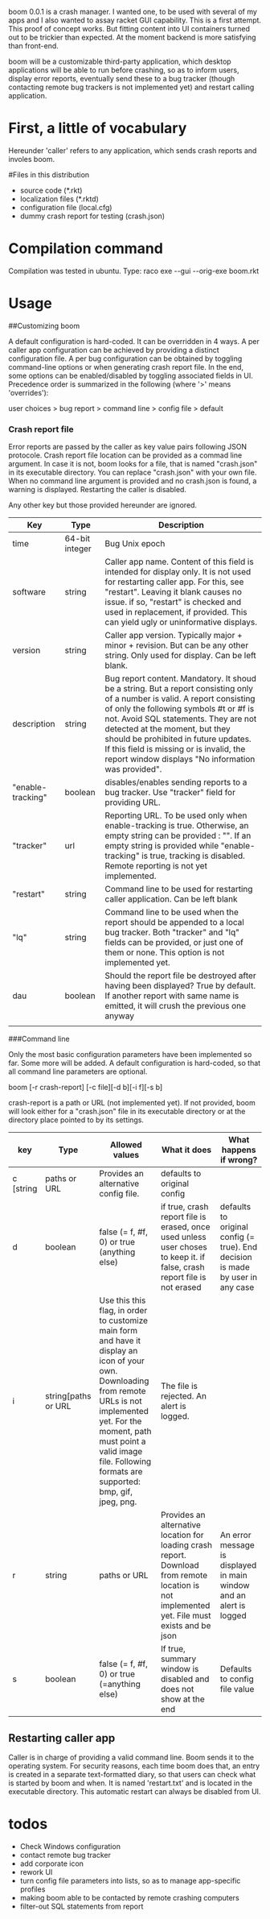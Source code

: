 boom 0.0.1 is a crash manager. I wanted one, to be used with several of my apps and I also wanted to assay racket GUI capability. This is a first attempt. This proof of concept works. But fitting content into UI containers turned out to be trickier than expected. At the moment backend is more satisfying than front-end.

boom will be a customizable third-party application, which desktop applications will be able to run before crashing, so as to inform users, display error reports, eventually send these to a bug tracker (though contacting remote bug trackers is not implemented yet) and restart calling application.

# First, a little of vocabulary

Hereunder 'caller' refers to any application, which sends crash reports and involes boom.

#Files in this distribution

- source code (*.rkt)
- localization files (*.rktd)
- configuration file (local.cfg)
- dummy crash report for testing (crash.json)

# Compilation command
Compilation was tested in ubuntu. Type: raco exe --gui --orig-exe boom.rkt

# Usage

##Customizing boom

A default configuration is hard-coded. It can be overridden in 4 ways. A per caller app configuration can be achieved by providing a distinct configuration file. A per bug configuration can be obtained by toggling command-line options or when generating crash report file. In the end, some options can be enabled/disabled by toggling associated fields in UI. Precedence order is summarized in the following (where '>' means 'overrides'):

user choices > bug report > command line > config file > default

### Crash report file

Error reports are passed by the caller as key value pairs following JSON protocole. Crash report file location can be provided as a commad line argument. In case it is not, boom looks for a file, that is named "crash.json" in its executable directory. You can replace "crash.json" with your own file. When no command line argument is provided and no crash.json is found, a warning is displayed. Restarting the caller is disabled.

Any other key but those provided hereunder are ignored.

|Key              |Type          |Description                                                                                                                                                                                                                                                                                                                                                                                                                                                                                                                                                                                                    |
|-----------------|--------------|---------------------------------------------------------------------------------------------------------------------------------------------------------------------------------------------------------------------------------------------------------------------------------------------------------------------------------------------------------------------------------------------------------------------------------------------------------------------------------------------------------------------------------------------------------------------------------------------------------------|
|time             |64-bit integer|Bug Unix epoch                                                                                                                                                                                                                                                                                                                                                                                                                                                                                                                                                                                                 |
|software         |string        |Caller app name. Content of this field is intended for display only. It is not used for restarting caller app. For this, see "restart". Leaving it blank causes no issue. if so, "restart" is checked and used in replacement, if provided. This can yield ugly or uninformative displays.                                                                                                                                                                                                                                                                                                                                                                                           |
|version          |string           |Caller app version. Typically major + minor + revision. But can be any other string. Only used for display. Can be left blank.                                                                                                                                                                                                                                                                                                                                                                                                                                                                                                                                                  |
|description      |string        |Bug report content. Mandatory. It shoud be a string. But a report consisting only of a number is valid. A report consisting of only the following symbols #t or #f is not. Avoid SQL statements. They are not detected at the moment, but they should be prohibited in future updates. If this field is missing or is invalid, the report window displays "No information was provided".                                                                                                                                                                                                                                                                                                                                                                                                                                                   |
|"enable-tracking"|boolean       |disables/enables sending reports to a bug tracker. Use "tracker" field for providing URL.                                                                                                                                                                                                                                                                                                                                                                                                                                                                                                                      |
|"tracker"        |url           |Reporting URL. To be used only when enable-tracking is true. Otherwise, an empty string can be provided : "". If an empty string is provided while "enable-tracking" is true, tracking is disabled. Remote reporting is not yet implemented.                                                                                                                                                                                                                                                                                                                                                                                                            |
|"restart"        |string        |                                                                                                                                                                                                   Command line to be used for restarting caller application. Can be left blank                                                                                                                                                                                                                                                                                                                                |
|"lq"             |string        |                                                                                                                                                                                                                                                                              Command line to be used when the report should be appended to a local bug tracker. Both "tracker" and "lq" fields can be provided, or just one of them or none. This option is not implemented yet.                                                                                                                                                                   |
|dau              |boolean       |                                                                                                                                                                                                                                                                                                                                                                                                                                           Should the report file be destroyed after having been displayed? True by default. If another report with same name is emitted, it will crush the previous one anyway|
|                 |              |                                                                                                                                                                                                                                                                                                                                                                                                                                                                                                                                                                                                               |


###Command line

Only the most basic configuration parameters have been implemented so far. Some more will be added. A default configuration is hard-coded, so that all command line parameters are optional.

boom [-r crash-report] [-c file][-d b][-i f][-s b]

crash-report is a path or URL (not implemented yet). If not provided, boom will look either for a "crash.json" file in its executable directory or at the directory place pointed to by its settings.

|key|Type|Allowed values|What it does|What happens if wrong?|
|---|----|--------------|------------|----------------------|
|c  [string|paths or URL|Provides an alternative config file.|defaults to original config|
|d|boolean|false (= f, #f, 0) or true (anything else)|if true, crash report file is erased, once used unless user choses to keep it. if false, crash report file is not erased|defaults to original config (= true). End decision is made by user in any case|
|i|string[paths or URL|Use this this flag, in order to customize main form and have it display an icon of your own. Downloading from remote URLs is not implemented yet. For the moment, path must point a valid image file. Following formats are supported: bmp, gif, jpeg, png.|The file is rejected. An alert is logged.|
|r|string|paths or URL|Provides an alternative location for loading crash report. Download from remote location is not implemented yet. File must exists and be json|An error message is displayed in main window and an alert is logged|
|s|boolean|false (= f, #f, 0) or true (=anything else)|If true, summary window is disabled and does not show at the end|Defaults to config file value|

## Restarting caller app

Caller is in charge of providing a valid command line. Boom sends it to the operating system. For security reasons, each time boom does that, an entry is created in a separate text-formatted diary, so that users can check what is started by boom and when. It is named 'restart.txt' and is located in the executable directory. This automatic restart can always be disabled from UI.

# todos

- Check Windows configuration
- contact remote bug tracker
- add corporate icon
- rework UI
- turn config file parameters into lists, so as to manage app-specific profiles
- making boom able to be contacted by remote crashing computers
- filter-out SQL statements from report
